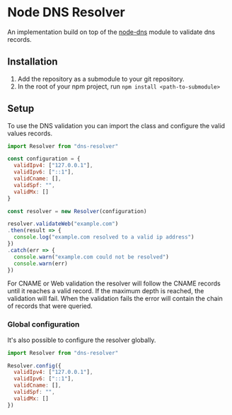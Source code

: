 # Node DNS Resolver

An implementation build on top of the [node-dns](https://nodejs.org/api/dns.html) module to validate dns records.

## Installation

1. Add the repository as a submodule to your git repository.
2. In the root of your npm project, run `npm install <path-to-submodule>`

## Setup

To use the DNS validation you can import the class and configure the valid values records.

```js
import Resolver from "dns-resolver"

const configuration = {
  validIpv4: ["127.0.0.1"],
  validIpv6: ["::1"],
  validCname: [],
  validSpf: "",
  validMx: []
}

const resolver = new Resolver(configuration)

resolver.validateWeb("example.com")
.then(result => {
  console.log("example.com resolved to a valid ip address")
})
.catch(err => {
  console.warn("example.com could not be resolved")
  console.warn(err)
})
```

For CNAME or Web validation the resolver will follow the CNAME records until it reaches a valid record. If the maximum depth is reached, the validation will fail. When the validation fails the error will contain the chain of records that were queried.

### Global configuration

It's also possible to configure the resolver globally.

```js
import Resolver from "dns-resolver"

Resolver.config({
  validIpv4: ["127.0.0.1"],
  validIpv6: ["::1"],
  validCname: [],
  validSpf: "",
  validMx: []
})
```
